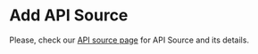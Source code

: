 # Add API Source

Please, check our [API source page](../API/a-creating-api-source.md) for API Source and its details.

